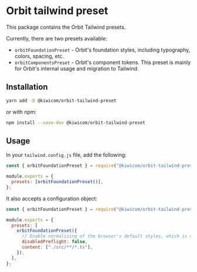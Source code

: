 # Orbit tailwind preset

This package contains the Orbit Tailwind presets.

Currently, there are two presets available:

- `orbitFoundationPreset` - Orbit's foundation styles, including typography, colors, spacing, etc.
- `orbitComponentsPreset` - Orbit's component tokens. This preset is mainly for Orbit's internal usage and
  migration to Tailwind.

## Installation

```bash
yarn add -D @kiwicom/orbit-tailwind-preset
```

or with npm:

```bash
npm install --save-dev @kiwicom/orbit-tailwind-preset
```

## Usage

In your `tailwind.config.js` file, add the following:

```js
const { orbitFoundationPreset } = require("@kiwicom/orbit-tailwind-preset");

module.exports = {
  presets: [orbitFoundationPreset()],
};
```

It also accepts a configuration object:

```js
const { orbitFoundationPreset } = require("@kiwicom/orbit-tailwind-preset");

module.exports = {
  presets: [
    orbitFoundationPreset({
      // Enable normalizing of the browser's default styles, which is disabled by default
      disabledPreflight: false,
      content: ["./src/**/*.ts"],
    }),
  ],
};
```
